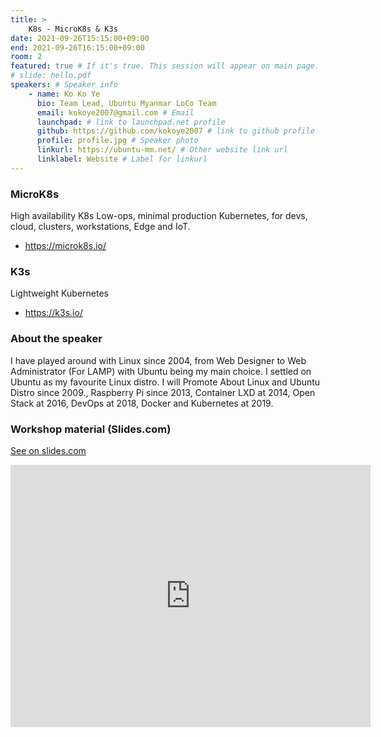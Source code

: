 ```yaml
---
title: >
    K8s - MicroK8s & K3s 
date: 2021-09-26T15:15:00+09:00
end: 2021-09-26T16:15:00+09:00
room: 2
featured: true # If it's true. This session will appear on main page.
# slide: hello.pdf
speakers: # Speaker info
    - name: Ko Ko Ye
      bio: Team Lead, Ubuntu Myanmar LoCo Team
      email: kokoye2007@gmail.com # Email
      launchpad: # link to launchpad.net profile
      github: https://github.com/kokoye2007 # link to github profile
      profile: profile.jpg # Speaker photo
      linkurl: https://ubuntu-mm.net/ # Other website link url
      linklabel: Website # Label for linkurl
---
```

### MicroK8s

High availability K8s
Low-ops, minimal production Kubernetes,
for devs, cloud, clusters, workstations, Edge and IoT.

- https://microk8s.io/

### K3s

Lightweight Kubernetes
- https://k3s.io/

### About the speaker
I have played around with Linux since 2004, from Web Designer to Web Administrator (For LAMP) with Ubuntu being my main choice. I settled on Ubuntu as my favourite Linux distro. I will Promote About Linux and Ubuntu Distro since 2009., Raspberry Pi since 2013, Container LXD at 2014, Open Stack at 2016, DevOps at 2018, Docker and Kubernetes at 2019. 

### Workshop material (Slides.com)

[See on slides.com](http://slides.com/kokoye2007/k8s)

<iframe src="https://slides.com/kokoye2007/k8s/embed" width="576" height="420" scrolling="no" frameborder="0" webkitallowfullscreen mozallowfullscreen allowfullscreen></iframe>
